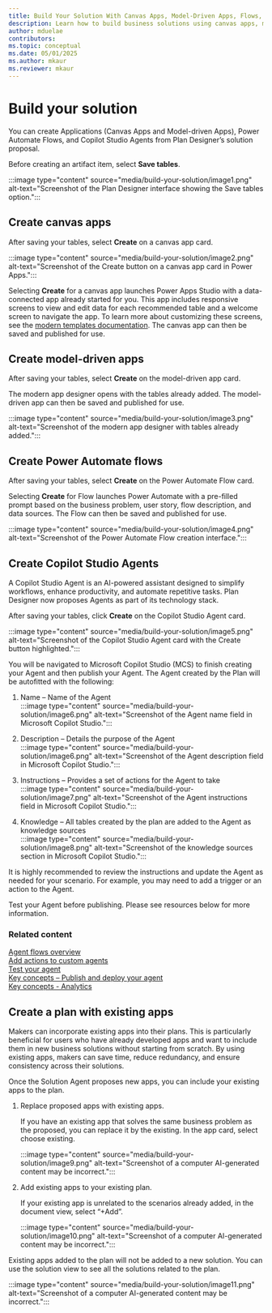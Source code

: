 ```yaml
---  
title: Build Your Solution With Canvas Apps, Model-Driven Apps, Flows, and Agents  
description: Learn how to build business solutions using canvas apps, model-driven apps, Power Automate flows, and Copilot Studio agents. Incorporate existing apps into your plans for efficiency and consistency.  
author: mduelae  
contributors:  
ms.topic: conceptual  
ms.date: 05/01/2025  
ms.author: mkaur  
ms.reviewer: mkaur  
---  
```


# Build your solution

You can create Applications (Canvas Apps and Model-driven Apps), Power Automate Flows, and Copilot Studio Agents from Plan Designer’s solution proposal.

Before creating an artifact item, select **Save tables**.

:::image type="content" source="media/build-your-solution/image1.png" alt-text="Screenshot of the Plan Designer interface showing the Save tables option.":::  

## Create canvas apps

After saving your tables, select **Create** on a canvas app card.

:::image type="content" source="media/build-your-solution/image2.png" alt-text="Screenshot of the Create button on a canvas app card in Power Apps.":::

Selecting **Create** for a canvas app launches Power Apps Studio with a data-connected app already started for you. This app includes responsive screens to view and edit data for each recommended table and a welcome screen to navigate the app. To learn more about customizing these screens, see the [modern templates documentation](/power-apps/maker/canvas-apps/add-screen-context-variables#welcome-screen). The canvas app can then be saved and published for use. 

## Create model-driven apps

After saving your tables, select **Create** on the model-driven app card.

The modern app designer opens with the tables already added. The model-driven app can then be saved and published for use.

:::image type="content" source="media/build-your-solution/image3.png" alt-text="Screenshot of the modern app designer with tables already added.":::

## Create Power Automate flows

After saving your tables, select **Create** on the Power Automate Flow card.

Selecting **Create** for Flow launches Power Automate with a pre-filled prompt based on the business problem, user story, flow description, and data sources. The Flow can then be saved and published for use.

:::image type="content" source="media/build-your-solution/image4.png" alt-text="Screenshot of the Power Automate Flow creation interface.":::

## Create Copilot Studio Agents

A Copilot Studio Agent is an AI-powered assistant designed to simplify workflows, enhance productivity, and automate repetitive tasks. Plan Designer now proposes Agents as part of its technology stack.

After saving your tables, click **Create** on the Copilot Studio Agent card.

:::image type="content" source="media/build-your-solution/image5.png" alt-text="Screenshot of the Copilot Studio Agent card with the Create button highlighted.":::

You will be navigated to Microsoft Copilot Studio (MCS) to finish creating your Agent and then publish your Agent. The Agent created by the Plan will be autofitted with the following:

1.  Name – Name of the Agent  
    :::image type="content" source="media/build-your-solution/image6.png" alt-text="Screenshot of the Agent name field in Microsoft Copilot Studio.":::

1.  Description – Details the purpose of the Agent  
    :::image type="content" source="media/build-your-solution/image6.png" alt-text="Screenshot of the Agent description field in Microsoft Copilot Studio.":::

1.  Instructions – Provides a set of actions for the Agent to take  
    :::image type="content" source="media/build-your-solution/image7.png" alt-text="Screenshot of the Agent instructions field in Microsoft Copilot Studio.":::

1.  Knowledge – All tables created by the plan are added to the Agent as knowledge sources  
    :::image type="content" source="media/build-your-solution/image8.png" alt-text="Screenshot of the knowledge sources section in Microsoft Copilot Studio.":::

It is highly recommended to review the instructions and update the Agent as needed for your scenario. For example, you may need to add a trigger or an action to the Agent.

Test your Agent before publishing. Please see resources below for more information.

### Related content

[Agent flows overview](/microsoft-copilot-studio/flows-overview)  
[Add actions to custom agents](/microsoft-copilot-studio/advanced-plugin-actions)  
[Test your agent](/microsoft-copilot-studio/authoring-test-bot?tabs=webApp)  
[Key concepts – Publish and deploy your agent](/microsoft-copilot-studio/publication-fundamentals-publish-channels)  
[Key concepts - Analytics](/microsoft-copilot-studio/analytics-overview)  

## Create a plan with existing apps

Makers can incorporate existing apps into their plans. This is particularly beneficial for users who have already developed apps and want to include them in new business solutions without starting from scratch. By using existing apps, makers can save time, reduce redundancy, and ensure consistency across their solutions.

Once the Solution Agent proposes new apps, you can include your existing apps to the plan.

1. Replace proposed apps with existing apps.

   If you have an existing app that solves the same business problem as the proposed, you can replace it by the existing. In the app card, select choose existing.

   :::image type="content" source="media/build-your-solution/image9.png" alt-text="Screenshot of a computer AI-generated content may be incorrect.":::

2. Add existing apps to your existing plan.

   If your existing app is unrelated to the scenarios already added, in the document view, select “+Add”.

   :::image type="content" source="media/build-your-solution/image10.png" alt-text="Screenshot of a computer AI-generated content may be incorrect.":::

Existing apps added to the plan will not be added to a new solution. You can use the solution view to see all the solutions related to the plan.

:::image type="content" source="media/build-your-solution/image11.png" alt-text="Screenshot of a computer AI-generated content may be incorrect.":::